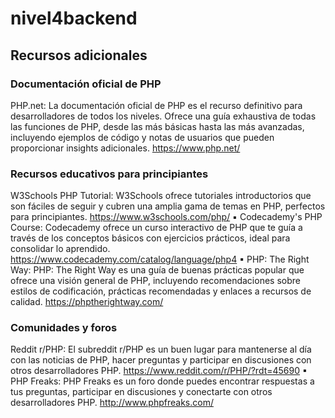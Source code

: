 # nivel4backend

## Recursos adicionales

### Documentación oficial de PHP

PHP.net: La documentación oficial de PHP es el recurso definitivo para
desarrolladores de todos los niveles. Ofrece una guía exhaustiva de
todas las funciones de PHP, desde las más básicas hasta las más
avanzadas, incluyendo ejemplos de código y notas de usuarios que
pueden proporcionar insights adicionales.
https://www.php.net/

### Recursos educativos para principiantes

W3Schools PHP Tutorial: W3Schools ofrece tutoriales introductorios
que son fáciles de seguir y cubren una amplia gama de temas en PHP,
perfectos para principiantes.
https://www.w3schools.com/php/
▪ Codecademy's PHP Course: Codecademy ofrece un curso interactivo
de PHP que te guía a través de los conceptos básicos con ejercicios
prácticos, ideal para consolidar lo aprendido.
https://www.codecademy.com/catalog/language/php4
▪ PHP: The Right Way: PHP: The Right Way es una guía de buenas
prácticas popular que ofrece una visión general de PHP, incluyendo
recomendaciones sobre estilos de codificación, prácticas
recomendadas y enlaces a recursos de calidad.
https://phptherightway.com/

### Comunidades y foros

Reddit r/PHP: El subreddit r/PHP es un buen lugar para mantenerse al
día con las noticias de PHP, hacer preguntas y participar en
discusiones con otros desarrolladores PHP.
https://www.reddit.com/r/PHP/?rdt=45690
▪ PHP Freaks: PHP Freaks es un foro donde puedes encontrar
respuestas a tus preguntas, participar en discusiones y conectarte con
otros desarrolladores PHP.
http://www.phpfreaks.com/
